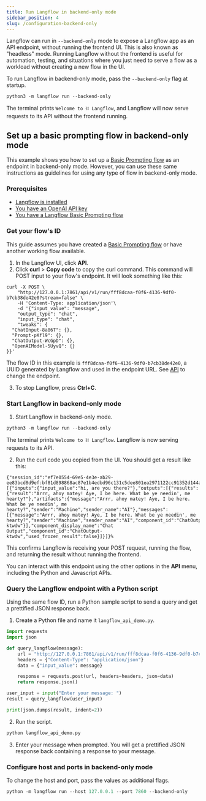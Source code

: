 ```yaml
---
title: Run Langflow in backend-only mode
sidebar_position: 4
slug: /configuration-backend-only
---
```


Langflow can run in `--backend-only` mode to expose a Langflow app as an API endpoint, without running the frontend UI.
This is also known as "headless" mode. Running Langflow without the frontend is useful for automation, testing, and situations where you just need to serve a flow as a workload without creating a new flow in the UI.

To run Langflow in backend-only mode, pass the `--backend-only` flag at startup.

```python
python3 -m langflow run --backend-only
```

The terminal prints `Welcome to ⛓ Langflow`, and Langflow will now serve requests to its API without the frontend running.

## Set up a basic prompting flow in backend-only mode

This example shows you how to set up a [Basic Prompting flow](/starter-projects-basic-prompting) as an endpoint in backend-only mode.
However, you can use these same instructions as guidelines for using any type of flow in backend-only mode.

### Prerequisites

- [Langflow is installed](/get-started-installation)
- [You have an OpenAI API key](https://platform.openai.com/)
- [You have a Langflow Basic Prompting flow](/starter-projects-basic-prompting)

### Get your flow's ID

This guide assumes you have created a [Basic Prompting flow](/starter-projects-basic-prompting) or have another working flow available.

1. In the Langflow UI, click **API**.
2. Click **curl** &gt; **Copy code** to copy the curl command.
This command will POST input to your flow's endpoint.
It will look something like this:

```text
curl -X POST \
    "http://127.0.0.1:7861/api/v1/run/fff8dcaa-f0f6-4136-9df0-b7cb38de42e0?stream=false" \
    -H 'Content-Type: application/json'\
    -d '{"input_value": "message",
    "output_type": "chat",
    "input_type": "chat",
    "tweaks": {
  "ChatInput-8a86T": {},
  "Prompt-pKfl9": {},
  "ChatOutput-WcGpD": {},
  "OpenAIModel-5UyvQ": {}
}}'
```

The flow ID in this example is `fff8dcaa-f0f6-4136-9df0-b7cb38de42e0`, a UUID generated by Langflow and used in the endpoint URL.
See [API](/configuration-api-keys) to change the endpoint.

3. To stop Langflow, press **Ctrl+C**.

### Start Langflow in backend-only mode

1. Start Langflow in backend-only mode.

```python
python3 -m langflow run --backend-only
```

The terminal prints `Welcome to ⛓ Langflow`.
Langflow is now serving requests to its API.

2. Run the curl code you copied from the UI.
You should get a result like this:

```shell
{"session_id":"ef7e0554-69e5-4e3e-ab29-ee83bcd8d9ef:bf81d898868ac87e1b4edbd96c131c5dee801ea2971122cc91352d144a45b880","outputs":[{"inputs":{"input_value":"hi, are you there?"},"outputs":[{"results":{"result":"Arrr, ahoy matey! Aye, I be here. What be ye needin', me hearty?"},"artifacts":{"message":"Arrr, ahoy matey! Aye, I be here. What be ye needin', me hearty?","sender":"Machine","sender_name":"AI"},"messages":[{"message":"Arrr, ahoy matey! Aye, I be here. What be ye needin', me hearty?","sender":"Machine","sender_name":"AI","component_id":"ChatOutput-ktwdw"}],"component_display_name":"Chat Output","component_id":"ChatOutput-ktwdw","used_frozen_result":false}]}]}%
```

This confirms Langflow is receiving your POST request, running the flow, and returning the result without running the frontend.

You can interact with this endpoint using the other options in the **API** menu, including the Python and Javascript APIs.

### Query the Langflow endpoint with a Python script

Using the same flow ID, run a Python sample script to send a query and get a prettified JSON response back.

1. Create a Python file and name it `langflow_api_demo.py`.

```python
import requests
import json

def query_langflow(message):
    url = "http://127.0.0.1:7861/api/v1/run/fff8dcaa-f0f6-4136-9df0-b7cb38de42e0"
    headers = {"Content-Type": "application/json"}
    data = {"input_value": message}

    response = requests.post(url, headers=headers, json=data)
    return response.json()

user_input = input("Enter your message: ")
result = query_langflow(user_input)

print(json.dumps(result, indent=2))
```
2. Run the script.

```python
python langflow_api_demo.py
```

3. Enter your message when prompted.
You will get a prettified JSON response back containing a response to your message.

### Configure host and ports in backend-only mode

To change the host and port, pass the values as additional flags.

```python
python -m langflow run --host 127.0.0.1 --port 7860 --backend-only
```






